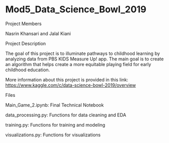 # Mod5_Data_Science_Bowl_2019

Project Members

Nasrin Khansari and Jalal Kiani

Project Description

 The goal of this project is to illuminate pathways to childhood learning by analyzing data from PBS KIDS Measure Up! app. The main goal is to create an algorithm that helps create a more equitable playing field for early childhood education.
 
 
 More information about this project is provided in this link: https://www.kaggle.com/c/data-science-bowl-2019/overview
 
 

Files

Main_Game_2.ipynb: Final Technical Notebook

data_processing.py: Functions for data cleaning and EDA

training.py: Functions for training and modeling

visualizations.py: Functions for visualizations
